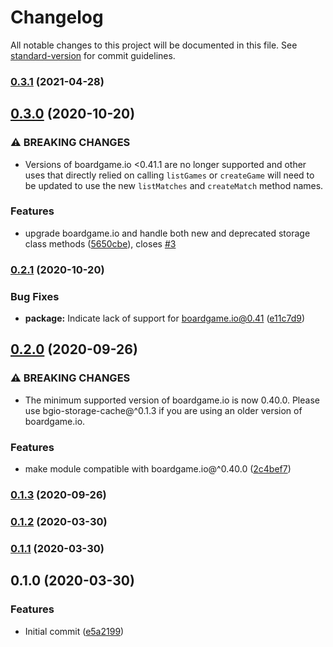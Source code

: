 # Changelog

All notable changes to this project will be documented in this file. See [standard-version](https://github.com/conventional-changelog/standard-version) for commit guidelines.

### [0.3.1](https://github.com/delucis/bgio-storage-cache/compare/v0.3.0...v0.3.1) (2021-04-28)

## [0.3.0](https://github.com/delucis/bgio-storage-cache/compare/v0.2.1...v0.3.0) (2020-10-20)


### ⚠ BREAKING CHANGES

* Versions of boardgame.io <0.41.1 are no longer 
supported and other uses that directly relied on calling `listGames` or 
`createGame` will need to be updated to use the new `listMatches` and 
`createMatch` method names.

### Features

* upgrade boardgame.io and handle both new and deprecated storage class methods ([5650cbe](https://github.com/delucis/bgio-storage-cache/commit/5650cbe620aa4d4bc0a26eae1f99e1ce50792ed9)), closes [#3](https://github.com/delucis/bgio-storage-cache/issues/3)

### [0.2.1](https://github.com/delucis/bgio-storage-cache/compare/v0.2.0...v0.2.1) (2020-10-20)


### Bug Fixes

* **package:** Indicate lack of support for boardgame.io@0.41 ([e11c7d9](https://github.com/delucis/bgio-storage-cache/commit/e11c7d988b6f01a5433ce40ae0cb7711c4ff8806))

## [0.2.0](https://github.com/delucis/bgio-storage-cache/compare/v0.1.3...v0.2.0) (2020-09-26)


### ⚠ BREAKING CHANGES

* The minimum supported version of boardgame.io is now 0.40.0. Please use
bgio-storage-cache@^0.1.3 if you are using an older version of boardgame.io.

### Features

* make module compatible with boardgame.io@^0.40.0 ([2c4bef7](https://github.com/delucis/bgio-storage-cache/commit/2c4bef742ea08b1b2c38080dd03bf8830ab661b1))

### [0.1.3](https://github.com/delucis/bgio-storage-cache/compare/v0.1.2...v0.1.3) (2020-09-26)

### [0.1.2](https://github.com/delucis/bgio-storage-cache/compare/v0.1.1...v0.1.2) (2020-03-30)

### [0.1.1](https://github.com/delucis/bgio-storage-cache/compare/v0.1.0...v0.1.1) (2020-03-30)

## 0.1.0 (2020-03-30)


### Features

* Initial commit ([e5a2199](https://github.com/delucis/bgio-storage-cache/commit/e5a2199d3e59a986fdc47b79a1499a25eed80317))
